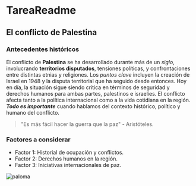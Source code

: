 # TareaReadme
## El conflicto de Palestina
### Antecedentes históricos
El conflicto de **Palestina** se ha desarrollado durante más de un *siglo*,
 involucrando **territorios disputados**, tensiones políticas,
y confrontaciones entre distintas etnias y religiones.
Los *puntos clave* incluyen la creación de Israel en 1948 y la disputa territorial que ha seguido desde entonces.
Hoy en día, la situación sigue siendo crítica en términos de seguridad y derechos humanos para ambas partes, palestinos e israelíes. El conflicto afecta tanto a la política internacional como a la vida cotidiana en la región.
***Todo es importante*** cuando hablamos del contexto histórico, político y humano del conflicto.

> "Es más fácil hacer la guerra que la paz" - Aristóteles.

### Factores a considerar

- Factor 1: Historial de ocupación y conflictos.
- Factor 2: Derechos humanos en la región.
- Factor 3: Iniciativas internacionales de paz.

![paloma](https://www.agroanimal.es/blog/wp-content/uploads/2021/04/pareja-palomas-3.jpg)  